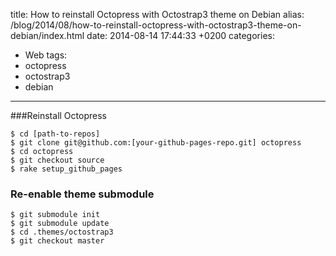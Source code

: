 title: How to reinstall Octopress with Octostrap3 theme on Debian
alias: /blog/2014/08/how-to-reinstall-octopress-with-octostrap3-theme-on-debian/index.html
date: 2014-08-14 17:44:33 +0200
categories:
- Web
tags:
- octopress
- octostrap3
- debian
---

###Reinstall Octopress

	$ cd [path-to-repos]
	$ git clone git@github.com:[your-github-pages-repo.git] octopress
	$ cd octopress
	$ git checkout source
	$ rake setup_github_pages

### Re-enable theme submodule

	$ git submodule init
	$ git submodule update
	$ cd .themes/octostrap3
	$ git checkout master
